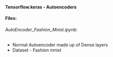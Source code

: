 #### Tensorflow.keras - Autoencoders

#### Files:
###### AutoEncoder_Fashion_Mnist.ipynb:
* Normal Autoencoder made up of Dense layers
* Dataset - Fashion mnist
